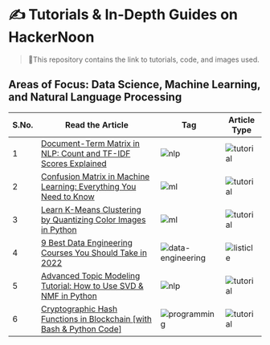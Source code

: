# ✍ Tutorials \& In-Depth Guides on HackerNoon

> 📁This repository contains the link to tutorials, code, and images used.

## Areas of Focus: Data Science, Machine Learning, and Natural Language Processing


| S.No.| Read the Article | Tag| Article Type|
|------|---------|---------|------|
|1| [Document-Term Matrix in NLP: Count and TF-IDF Scores Explained](https://hackernoon.com/document-term-matrix-in-nlp-count-and-tf-idf-scores-explained)|![nlp](https://img.shields.io/badge/%F0%9F%93%91-Natural%20Language%20Processing-ff69b4)|![tutorial](https://img.shields.io/badge/%E2%96%B6%EF%B8%8F-Tutorial%20-brightgreen)|
|2| [Confusion Matrix in Machine Learning: Everything You Need to Know](https://hackernoon.com/confusion-matrix-in-machine-learning-everything-you-need-to-know)|![ml](https://img.shields.io/badge/%F0%9F%A7%A9-Machine%20Learning-blue)|![tutorial](https://img.shields.io/badge/%E2%96%B6%EF%B8%8F-Tutorial%20-brightgreen)|
|3|[Learn K-Means Clustering by Quantizing Color Images in Python](https://hackernoon.com/learn-k-means-clustering-by-quantizing-color-images-in-python)|![ml](https://img.shields.io/badge/%F0%9F%A7%A9-Machine%20Learning-blue)|![tutorial](https://img.shields.io/badge/%E2%96%B6%EF%B8%8F-Tutorial%20-brightgreen)|
|4|[9 Best Data Engineering Courses You Should Take in 2022](https://hackernoon.com/9-best-data-engineering-courses-you-should-take-in-2022)|![data-engineering](https://img.shields.io/badge/%E2%9A%99-Data%20Engineering-lightgrey)|![listicle](https://img.shields.io/badge/%F0%9F%93%8B-Listicle-orange)|
|5| [Advanced Topic Modeling Tutorial: How to Use SVD & NMF in Python](https://hackernoon.com/advanced-topic-modeling-tutorial-how-to-use-svd-and-nmf-in-python-to-find-topics-in-text)|![nlp](https://img.shields.io/badge/%F0%9F%93%91-Natural%20Language%20Processing-ff69b4)|![tutorial](https://img.shields.io/badge/%E2%96%B6%EF%B8%8F-Tutorial%20-brightgreen)|
|6| [Cryptographic Hash Functions in Blockchain [with Bash & Python Code]](https://hackernoon.com/cryptographic-hash-functions-in-blockchain-with-bash-and-python-code)|![programming](https://img.shields.io/badge/%F0%9F%A7%A9-Programming-blue)|![tutorial](https://img.shields.io/badge/%E2%96%B6%EF%B8%8F-Tutorial%20-brightgreen)|
